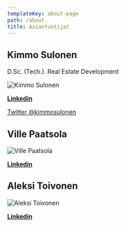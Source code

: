 ```yaml
---
templateKey: about-page
path: /about
title: Asiantuntijat
---
```

## Kimmo Sulonen

D.Sc. (Tech.). Real Estate Development

![Kimmo Sulonen](/img/kimmo.png "Kimmo Sulonen")

<a href="https://fi.linkedin.com/in/ksulonen" style="font-weight:bold">Linkedin</a>

<a class="twitter-follow-button"
  href="https://twitter.com/KimmoSulonen"
  data-size="large">
Twitter @kimmosulonen</a>

## Ville Paatsola

![Ville Paatsola](/img/ville.png "Ville Paatsola")

<a href="https://fi.linkedin.com/in/villepaatsola" style="font-weight:bold">Linkedin</a>

## Aleksi Toivonen

![Aleksi Toivonen](/img/1578481929757.jpg "Aleksi Toivonen")

<a href="https://fi.linkedin.com/in/aleksi-toivonen-b3683b13b" style="font-weight:bold">Linkedin</a>